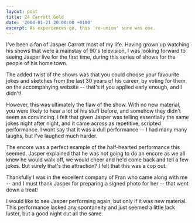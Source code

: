 ```yaml
---
layout: post
title: 24 Carrott Gold
date: '2004-01-21 20:00:00 +0100'
excerpt: As experiences go, this 're-union' sure was one.
---
```

I've been a fan of Jasper Carrott most of my life. Having grown up watching his shows that were a mainstay of 90's television, I was looking forward to seeing Jasper live for the first time, during this series of shows for the people of his home town.

The added twist of the shows was that you could choose your favourite jokes and sketches from the last 30 years of his career, by voting for them on the accompanying website -- that's if you applied early enough, and I didn't!

However, this was ultimately the flaw of the show. With no new material, you were likely to hear a lot of his stuff before, and somehow they didn't seem as convincing. I felt that given Jasper was telling essentially the same jokes night after night, and it came across as repetitive, scripted performance. I wont say that it was a dull performance -- I had many many laughs, but I've laughed much harder.

The encore was a perfect example of the half-hearted performance this seemed. Jasper explained that he was not going to do an encore as we all knew he would walk off, we would cheer and he'd come back and tell a few jokes. But surely that's the attraction? I felt that this was a cop out.

Thankfully I was in the excellent company of Fran who came along with me -- and I must thank Jasper for preparing a signed photo for her -- that went down a treat!

I would like to see Jasper performing again, but only if it was new material. This performance lacked any spontaneity and just seemed a little lack luster, but a good night out all the same.
